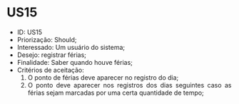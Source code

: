 # US15

<ul>
<li> ID: US15</li>
<li>Priorização: Should;</li>
<li>Interessado: Um usuário do sistema;</li>
<li>Desejo: registrar férias;</li>
<li>Finalidade: Saber quando houve férias;</li>
<li align="justify"> Critérios de aceitação:
    <ol>
    <li> O ponto de férias deve aparecer no registro do dia;</li>
    <li> O ponto deve aparecer nos registros dos dias seguintes caso as férias sejam marcadas por uma certa quantidade de tempo;</li>
    </ol>
</ul>